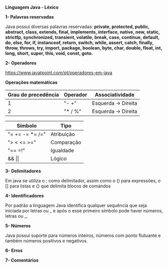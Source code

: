  **Linguagem Java - Léxico** 

**1- Palavras reservadas**

Java possui diversas palavras reservadas: **private, protected, public, abstract, class, extends, final, implements, interface, native, new, static, strictfp, synchronized, transient, volatile, break, case, continue, default, do, else, for, if, instanceof, return, switch, while, assert, catch, finally, throw, throws, try, import, package, boolean, byte, char, double, float, int, long, short, super, this, void, const, goto.**

**2- Operadores**

https://www.javatpoint.com/pt/operadores-em-java

**Operações matemáticas**
  
| Grau de precedência  | Operador | Associatividade |
| -------------------- | -------- | --------------- |
| 1 | "- +" | Esquerda -> Direita |
| 2 | "* / %" | Esquerda -> Direita |

| Símbolo | Tipo |
| ----| ---------- |
| "= += -= *= /=" | Atribuição |
| "> < <= >=" | Comparação |
| "== =!" | Igualdade |
| && \|\| | Lógico |


**3- Delimitadores**

Em java se utiliza  o ; como delimitador, assim como o () para expressões, o [] para listas e {} que delimita blocos de comandos

**4- Identificadores**

Por padrão a linguagem Java identifica qualquer sequência que seja iniciada por letras ou _ e após o esse primeiro símbolo pode haver números, letras ou _.

**5- Números**

Java possui suporte para números inteiros, números com ponto flutuante e também números positivos e negativos.

**6- Erros**

**7- Comentários**
